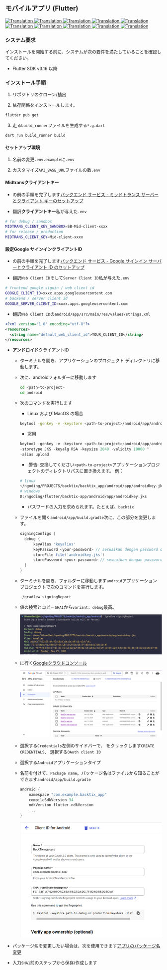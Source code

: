 ## モバイルアプリ (Flutter)

<a href="./mobile-app.md">
  <img alt="Translation" src="https://img.shields.io/badge/Bahasa_Indonesia-blue?style=for-the-badge&logo=googletranslate&logoColor=blue&labelColor=white">
</a>
<a href="./mobile-app.en.md">
  <img alt="Translation" src="https://img.shields.io/badge/English-blue?style=for-the-badge&logo=googletranslate&logoColor=blue&labelColor=white">
</a>
<a href="./mobile-app.zh-CN.md">
  <img alt="Translation" src="https://img.shields.io/badge/简体中文-blue?style=for-the-badge&logo=googletranslate&logoColor=blue&labelColor=white">
</a>
<a href="./mobile-app.ja.md">
  <img alt="Translation" src="https://img.shields.io/badge/日本語-blue?style=for-the-badge&logo=googletranslate&logoColor=blue&labelColor=white">
</a>
<a href="./mobile-app.ar.md">
  <img alt="Translation" src="https://img.shields.io/badge/Arabic_عربي-blue?style=for-the-badge&logo=googletranslate&logoColor=blue&labelColor=white">
</a>
<a href="./mobile-app.pt.md">
  <img alt="Translation" src="https://img.shields.io/badge/Português-blue?style=for-the-badge&logo=googletranslate&logoColor=blue&labelColor=white">
</a>
<a href="./mobile-app.es.md">
  <img alt="Translation" src="https://img.shields.io/badge/Español-blue?style=for-the-badge&logo=googletranslate&logoColor=blue&labelColor=white">
</a>
<a href="./mobile-app.fr.md">
  <img alt="Translation" src="https://img.shields.io/badge/Français-blue?style=for-the-badge&logo=googletranslate&logoColor=blue&labelColor=white">
</a>
<a href="./mobile-app.vi.md">
  <img alt="Translation" src="https://img.shields.io/badge/Tiếng_Việt-blue?style=for-the-badge&logo=googletranslate&logoColor=blue&labelColor=white">
</a>
<a href="./mobile-app.hi.md">
  <img alt="Translation" src="https://img.shields.io/badge/Hindi_हिंदी-blue?style=for-the-badge&logo=googletranslate&logoColor=blue&labelColor=white">
</a>

### システム要求

インストールを開始する前に、システムが次の要件を満たしていることを確認してください。

-   Flutter SDK v3.16 以降

### インストール手順

1.  リポジトリのクローン/抽出

2.  依存関係をインストールします。

```bash
flutter pub get
```

3.  走る`build_runner`ファイルを生成する`*.g.dart`

```bash
dart run build_runner build
```

#### セットアップ環境

1.  名前の変更`.env.example`に`.env`

2.  カスタマイズ`API_BASE_URL`ファイルの数`.env`

#### Midtransクライアントキー

-   の前の手順を完了します[バックエンド サービス - ミッドトランス サーバーとクライアント キーのセットアップ](api-service.md#setup-midtrans-server--client-key)

-   翻訳**クライアントキー**私が与えた`.env`

```sh
# for debug / sandbox
MIDTRANS_CLIENT_KEY_SANDBOX=SB-Mid-client-xxxx
# for release / production
MIDTRANS_CLIENT_KEY=Mid-client-xxxx
```

#### 設定**Google サインイン**クライアントID

-   の前の手順を完了します[バックエンド サービス - Google サインイン サーバーとクライアント ID のセットアップ](api-service.md#setup-google-sign-in-server--client-id)

-   翻訳`Web Client ID`そして`Server Client ID`私が与えた`.env`

```sh
# frontend google signin / web client id
GOOGLE_CLIENT_ID=xxxx.apps.googleusercontent.com
# backend / server client id
GOOGLE_SERVER_CLIENT_ID=xxxx.apps.googleusercontent.com
```

-   翻訳`Web Client ID`の`android/app/src/main/res/values/strings.xml`

```xml
<?xml version="1.0" encoding="utf-8"?>
<resources>
  <string name="default_web_client_id">YOUR_CLIENT_ID</string> 
</resources>
```

-   **アンドロイド**クライアントID

    -   ターミナルを開き、アプリケーションのプロジェクト ディレクトリに移動します。

    -   次に、androidフォルダーに移動します

        ```bash
        cd <path-to-project>
        cd android
        ```

    -   次のコマンドを実行します

        -   Linux および MacOS の場合

        ```bash
        keytool -genkey -v -keystore <path-to-project>/android/app/androidkey.jks -keyalg RSA -keysize 2048 -validity 10000 -alias keyalias

        ```

        -   窓用

        ```powershell
        keytool -genkey -v -keystore <path-to-project>/android/app/androidkey.jks ^
        -storetype JKS -keyalg RSA -keysize 2048 -validity 10000 ^
        -alias upload
        ```

        -   :警告: 交換してください`<path-to-project>`アプリケーションプロジェクトのディレクトリパスに置き換えます。
            例：

        ```bash
        # linux
        ~/ngoding/PROJECTS/backtix/backtix_app/android/app/androidkey.jks
        # windows
        D:/ngoding/flutter/backtix-app/android/app/androidkey.jks
        ```

        -   パスワードの入力を求められます。たとえば、`backtix`

    -   ファイルを開く`android/app/build.gradle`次に、この部分を変更します。
        ```gradle
        signingConfigs {
          debug {
              keyAlias 'keyalias'
              keyPassword <your-password> // sesuaikan dengan password dari langkah sebelumnya
              storeFile file('androidkey.jks')
              storePassword <your-password> // sesuaikan dengan password dari langkah sebelumnya
          }
        }
        ```

    -   ターミナルを開き、フォルダーに移動します`android`アプリケーション プロジェクトで次のコマンドを実行します。

        ```bash
        ./gradlew signingReport
        ```

    -   値の検索とコピー`SHA1`から`variant: debug`最高。

        ![Terminal](/assets/Screenshot_5.png)

    -   に行く[Googleクラウドコンソール](https://console.cloud.google.com)

        ![Cloud Console](/assets/Screenshot_2.png)

    -   選択する`Credentials`左側のサイドバーで、 をクリックします`CREATE CREDENTIALS`、 選択する`OAuth client ID`

    -   選択する`Android`アプリケーションタイプ

    -   名前を付けて、`Package name`。パッケージ名はファイルから知ることができます`android/app/build.gradle`

        ```gradle
        android {
            namespace "com.example.backtix_app"
            compileSdkVersion 34
            ndkVersion flutter.ndkVersion
            ...
        }
        ```

        ![Cloud Console](/assets/Screenshot_6.png)


-   パッケージ名を変更したい場合は、次を使用できます[アプリのパッケージ名変更](https://pub.dev/packages/change_app_package_name)

-   入力`SHA1`前のステップから保存/作成します
